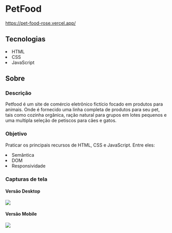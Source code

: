 # PetFood
https://pet-food-rose.vercel.app/

<h2> Tecnologias </h2>

<li> HTML </li>
<li> CSS </li>
<li> JavaScript </li>

<h2> Sobre </h2>
<h3> Descrição </h3> 

Petfood é um site de comércio eletrônico fictício focado em produtos para animais. Onde é fornecido uma linha completa de produtos para seu pet, tais como cozinha orgânica, ração natural para grupos em lotes pequenos e uma multipla seleção de petiscos para cães e gatos.

<h3> Objetivo </h3> 

Praticar os principais recursos de HTML, CSS e JavaScript. Entre eles:

<li> Semântica </li>
<li> DOM </li>
<li> Responsividade </li>

### Capturas de tela

#### Versão Desktop
<img src="https://user-images.githubusercontent.com/93101033/172069787-acf9a2f0-94fe-4999-8c99-d02737accce7.png">

#### Versão Mobile
<img src="https://user-images.githubusercontent.com/93101033/172069841-783d82d1-a3b8-4f60-9a65-04d965e8f1f3.png">

